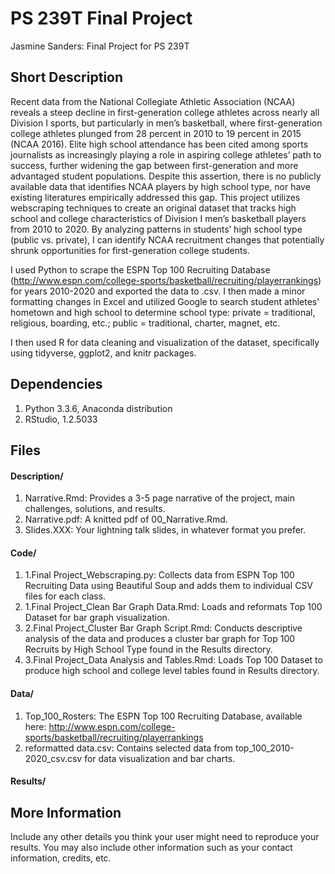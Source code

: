 # PS 239T Final Project
Jasmine Sanders: Final Project for PS 239T

## Short Description

Recent data from the National Collegiate Athletic Association (NCAA) reveals a steep decline in first-generation college athletes across nearly all Division I sports, but particularly in men’s basketball, where first-generation college athletes plunged from 28 percent in 2010 to 19 percent in 2015 (NCAA 2016). Elite high school attendance has been cited among sports journalists as increasingly playing a role in aspiring college athletes’ path to success, further widening the gap between first-generation and more advantaged student populations. Despite this assertion, there is no publicly available data that identifies NCAA players by high school type, nor have existing literatures empirically addressed this gap. This project utilizes webscraping techniques to create an original dataset that tracks high school and college characteristics of Division I men’s basketball players from 2010 to 2020. By analyzing patterns in students’ high school type (public vs. private), I can identify NCAA recruitment changes that potentially shrunk opportunities for first-generation college students. 

I used Python to scrape the ESPN Top 100 Recruiting Database (http://www.espn.com/college-sports/basketball/recruiting/playerrankings) for years 2010-2020 and exported the data to .csv. I then made a minor formatting changes in Excel and utilized Google to search student athletes' hometown and high school to determine school type: private = traditional, religious, boarding, etc.; public = traditional, charter, magnet, etc.

I then used R for data cleaning and visualization of the dataset, specifically using tidyverse, ggplot2, and knitr packages. 

## Dependencies

1. Python 3.3.6, Anaconda distribution
2. RStudio, 1.2.5033

## Files

#### Description/

1. Narrative.Rmd: Provides a 3-5 page narrative of the project, main challenges, solutions, and results.
2. Narrative.pdf: A knitted pdf of 00_Narrative.Rmd. 
3. Slides.XXX: Your lightning talk slides, in whatever format you prefer.

#### Code/
1. 1.Final Project_Webscraping.py: Collects data from ESPN Top 100 Recruiting Data using Beautiful Soup and adds them to individual CSV files for each class.
2. 1.Final Project_Clean Bar Graph Data.Rmd: Loads and reformats Top 100 Dataset for bar graph visualization.
3. 2.Final Project_Cluster Bar Graph Script.Rmd: Conducts descriptive analysis of the data and produces a cluster bar graph for Top 100 Recruits by High School Type found in the Results directory.
4. 3.Final Project_Data Analysis and Tables.Rmd: Loads Top 100 Dataset to produce high school and college level tables found in Results directory.

#### Data/

1. Top_100_Rosters: The ESPN Top 100 Recruiting Database, available here: http://www.espn.com/college-sports/basketball/recruiting/playerrankings
2. reformatted data.csv: Contains selected data from top_100_2010-2020_csv.csv for data visualization and bar charts. 

#### Results/


## More Information

Include any other details you think your user might need to reproduce your results. You may also include other information such as your contact information, credits, etc.
